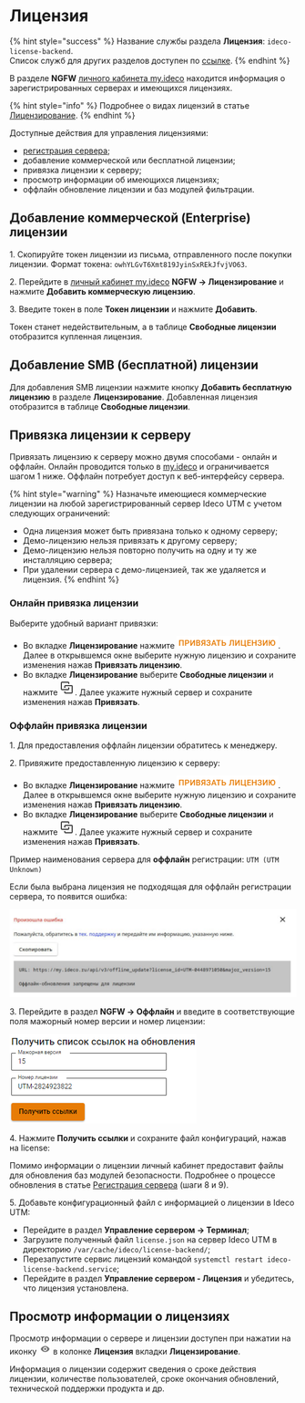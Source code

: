 # Лицензия

{% hint style="success" %}
Название службы раздела **Лицензия**: `ideco-license-backend`.\
Список служб для других разделов доступен по [ссылке](/settings/server-management/terminal.md).
{% endhint %}

В разделе **NGFW** [личного кабинета my.ideco](https://my.ideco.ru/) находится информация о зарегистрированных серверах и имеющихся лицензиях.

{% hint style="info" %}
Подробнее о видах лицензий в статье [Лицензирование](../../general/license.md).
{% endhint %}

Доступные действия для управления лицензиями:

* [регистрация сервера](/recipes/server-maintenance/server-registration.md);
* добавление коммерческой или бесплатной лицензии;
* привязка лицензии к серверу;
* просмотр информации об имеющихся лицензиях;
* оффлайн обновление лицензии и баз модулей фильтрации.

## Добавление коммерческой (Enterprise) лицензии

1\. Скопируйте токен лицензии из письма, отправленного после покупки лицензии. Формат токена: `owhYLGvT6Xmt819JyinSxREkJfvjVO63`. 

2\. Перейдите в [личный кабинет my.ideco](https://my.ideco.ru/) **NGFW -> Лицензирование** и нажмите **Добавить коммерческую лицензию**.

3\. Введите токен в поле **Токен лицензии** и нажмите **Добавить**. 

Токен станет недействительным, а в таблице **Свободные лицензии** отобразится купленная лицензия.

## Добавление SMB (бесплатной) лицензии

Для добавления SMB лицензии нажмите кнопку **Добавить бесплатную лицензию** в разделе **Лицензирование**. Добавленная лицензия отобразится в таблице **Свободные лицензии**.

## Привязка лицензии к серверу

Привязать лицензию к серверу можно двумя способами - онлайн и оффлайн. Онлайн проводится только в [my.ideco](https://my.ideco.ru/) и ограничивается шагом 1 ниже. Оффлайн потребует доступ к веб-интерфейсу сервера.

{% hint style="warning" %}
Назначьте имеющиеся коммерческие лицензии на любой зарегистрированный сервер Ideco UTM с учетом следующих ограничений:

* Одна лицензия может быть привязана только к одному серверу;
* Демо-лицензию нельзя привязать к другому серверу;
* Демо-лицензию нельзя повторно получить на одну и ту же инсталляцию сервера;
* При удалении сервера с демо-лицензией, так же удаляется и лицензия.
{% endhint %}

### Онлайн привязка лицензии

Выберите удобный вариант привязки:
* Во вкладке **Лицензирование** нажмите ![](/.gitbook/assets/icon-lk-licens.png). Далее в открывшемся окне выберите нужную лицензию и сохраните изменения нажав **Привязать лицензию**.
* Во вкладке **Лицензирование** выберите **Свободные лицензии** и нажмите ![](/.gitbook/assets/icon-lk.png). Далее укажите нужный сервер и сохраните изменения нажав **Привязать**.

### Оффлайн привязка лицензии

1\. Для предоставления оффлайн лицензии обратитесь к менеджеру.

2\. Привяжите предоставленную лицензию к серверу:
* Во вкладке **Лицензирование** нажмите ![](/.gitbook/assets/icon-lk-licens.png). Далее в открывшемся окне выберите нужную лицензию и сохраните изменения нажав **Привязать лицензию**.
* Во вкладке **Лицензирование** выберите **Свободные лицензии** и нажмите ![](/.gitbook/assets/icon-lk.png). Далее укажите нужный сервер и сохраните изменения нажав **Привязать**.

Пример наименования сервера для **оффлайн** регистрации: `UTM (UTM Unknown)`

Если была выбрана лицензия не подходящая для оффлайн регистрации сервера, то появится ошибка:

![](/.gitbook/assets/initial-setup13.png)

3\. Перейдите в раздел **NGFW -> Оффлайн** и введите в соответствующие поля мажорный номер версии и номер лицензии:

![](/.gitbook/assets/initial-setup12.png)

4\. Нажмите **Получить ссылки** и сохраните файл конфигураций, нажав на license:

Помимо информации о лицензии личный кабинет предоставит файлы для обновления баз модулей безопасности. Подробнее о процессе обновления в статье [Регистрация сервера](/recipes/server-maintenance/server-registration.md#offlain-registraciya) (шаги 8 и 9).

5\. Добавьте конфигурационный файл c информацией о лицензии в Ideco UTM:
* Перейдите в раздел **Управление сервером -> Терминал**;
* Загрузите полученный файл `license.json` на сервер Ideco UTM в директорию `/var/cache/ideco/license-backend/`;
* Перезапустите сервис лицензий командой `systemctl restart ideco-license-backend.service`;
* Перейдите в раздел **Управление сервером - Лицензия** и убедитесь, что лицензия установлена.

## Просмотр информации о лицензиях

Просмотр информации о сервере и лицензии доступен при нажатии на иконку ![](/.gitbook/assets/icon-eye.png) в колонке **Лицензия** вкладки **Лицензирование**.

Информация о лицензии содержит сведения о сроке действия лицензии, количестве пользователей, сроке окончания обновлений, технической поддержки продукта и др.
